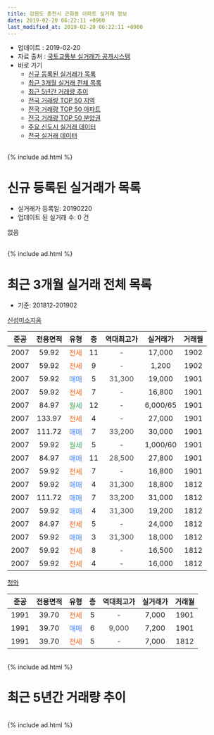 ```yaml
---
title: 강원도 춘천시 근화동 아파트 실거래 정보
date: 2019-02-20 06:22:11 +0900
last_modified_at: 2019-02-20 06:22:11 +0900
---
```


* 업데이트 : 2019-02-20
* 자료 출처 : [국토교통부 실거래가 공개시스템](http://rt.molit.go.kr)
* 바로 가기
    * [신규 등록된 실거래가 목록](#신규-등록된-실거래가-목록)
    * [최근 3개월 실거래 전체 목록](#최근-3개월-실거래-전체-목록)
    * [최근 5년간 거래량 추이](#최근-5년간-거래량-추이)
    * [전국 거래량 TOP 50 지역](https://inasie.github.io/apt-trade-info/최근-3개월-전국에서-가장-거래가-많이-발생한-지역)
    * [전국 거래량 TOP 50 아파트](https://inasie.github.io/apt-trade-info/최근-3개월-전국에서-가장-거래가-많이-발생한-아파트)
    * [전국 거래량 TOP 50 분양권](https://inasie.github.io/apt-trade-info/최근-3개월-전국에서-가장-거래가-많이-발생한-분양권)
    * [주요 신도시 실거래 데이터](https://inasie.github.io/apt-trade-info/주요-신도시)
    * [전국 실거래 데이터](https://inasie.github.io/apt-trade-info/전국)
<br>
{% include ad.html %}
<br>

# 신규 등록된 실거래가 목록
* 실거래가 등록일: 20190220
* 업데이트 된 실거래 수: 0 건

없음

<br>
{% include ad.html %}
<br>

# 최근 3개월 실거래 전체 목록
* 기준: 201812-201902


[신성미소지움](https://search.naver.com/search.naver?query=%EA%B0%95%EC%9B%90%EB%8F%84+%EC%B6%98%EC%B2%9C%EC%8B%9C+%EA%B7%BC%ED%99%94%EB%8F%99+%EC%8B%A0%EC%84%B1%EB%AF%B8%EC%86%8C%EC%A7%80%EC%9B%80)

|준공|전용면적|유형|층|역대최고가|실거래가|거래월|
|:---:|:---:|:---:|:---:|:---:|:---:|:---:|
|2007|59.92|<span style="color:#ff5a00">전세</span>|11|<span style="color:#444444">-</span>|17,000|1902|
|2007|59.92|<span style="color:#ff5a00">전세</span>|9|<span style="color:#444444">-</span>|1,200|1902|
|2007|59.92|<span style="color:#4285f3">매매</span>|5|<span style="color:#444444">31,300</span>|19,000|1901|
|2007|59.92|<span style="color:#ff5a00">전세</span>|7|<span style="color:#444444">-</span>|16,800|1901|
|2007|84.97|<span style="color:#34a853">월세</span>|12|<span style="color:#444444">-</span>|6,000/65|1901|
|2007|133.97|<span style="color:#ff5a00">전세</span>|4|<span style="color:#444444">-</span>|27,000|1901|
|2007|111.72|<span style="color:#4285f3">매매</span>|7|<span style="color:#444444">33,200</span>|30,000|1901|
|2007|59.92|<span style="color:#34a853">월세</span>|5|<span style="color:#444444">-</span>|1,000/60|1901|
|2007|84.97|<span style="color:#4285f3">매매</span>|11|<span style="color:#444444">28,500</span>|27,800|1901|
|2007|59.92|<span style="color:#ff5a00">전세</span>|7|<span style="color:#444444">-</span>|16,800|1901|
|2007|59.92|<span style="color:#4285f3">매매</span>|4|<span style="color:#444444">31,300</span>|18,800|1812|
|2007|111.72|<span style="color:#4285f3">매매</span>|7|<span style="color:#444444">33,200</span>|31,000|1812|
|2007|59.92|<span style="color:#4285f3">매매</span>|4|<span style="color:#444444">31,300</span>|19,200|1812|
|2007|84.97|<span style="color:#ff5a00">전세</span>|5|<span style="color:#444444">-</span>|24,000|1812|
|2007|59.92|<span style="color:#4285f3">매매</span>|3|<span style="color:#444444">31,300</span>|18,000|1812|
|2007|59.92|<span style="color:#ff5a00">전세</span>|8|<span style="color:#444444">-</span>|16,500|1812|
|2007|59.92|<span style="color:#ff5a00">전세</span>|4|<span style="color:#444444">-</span>|16,000|1812|

[청와](https://search.naver.com/search.naver?query=%EA%B0%95%EC%9B%90%EB%8F%84+%EC%B6%98%EC%B2%9C%EC%8B%9C+%EA%B7%BC%ED%99%94%EB%8F%99+%EC%B2%AD%EC%99%80)

|준공|전용면적|유형|층|역대최고가|실거래가|거래월|
|:---:|:---:|:---:|:---:|:---:|:---:|:---:|
|1991|39.70|<span style="color:#ff5a00">전세</span>|5|<span style="color:#444444">-</span>|7,000|1901|
|1991|39.70|<span style="color:#4285f3">매매</span>|6|<span style="color:#444444">9,000</span>|7,200|1901|
|1991|39.70|<span style="color:#ff5a00">전세</span>|5|<span style="color:#444444">-</span>|7,000|1812|


<br>
{% include ad.html %}
<br>

# 최근 5년간 거래량 추이


<div style="width:100%;">
    <canvas id="deal_progress" height="200"></canvas>
</div>

<script>
new Chart(document.getElementById("deal_progress"), {
    type: 'line',
    data: {
        labels: ['201402','201403','201404','201405','201406','201407','201408','201409','201410','201411','201412','201501','201502','201503','201504','201505','201506','201507','201508','201509','201510','201511','201512','201601','201602','201603','201604','201605','201606','201607','201608','201609','201610','201611','201612','201701','201702','201703','201704','201705','201706','201707','201708','201709','201710','201711','201712','201801','201802','201803','201804','201805','201806','201807','201808','201809','201810','201811','201812','201901','201902'],
        datasets: [{
            label: '매매',
            pointRadius: 1,
            data: [8, 11, 4, 6, 7, 3, 10, 12, 14, 8, 14, 11, 10, 15, 21, 10, 13, 11, 14, 8, 12, 13, 13, 10, 7, 14, 18, 17, 19, 19, 13, 19, 13, 5, 6, 5, 10, 10, 6, 9, 12, 12, 7, 11, 6, 7, 3, 4, 10, 8, 5, 5, 7, 8, 4, 4, 8, 4, 4, 4, 0],
            borderColor: "rgba(255, 201, 14, 1)",
            backgroundColor: "rgba(255, 201, 14, 0.5)",
            fill: false,
            lineTension: 0
        },{
            label: '전월세',
            pointRadius: 1,
            data: [9, 17, 10, 10, 14, 11, 18, 5, 9, 8, 9, 15, 9, 6, 6, 3, 7, 5, 7, 7, 10, 11, 7, 7, 15, 7, 10, 5, 8, 14, 7, 3, 6, 7, 6, 9, 9, 10, 6, 7, 5, 3, 5, 6, 5, 9, 4, 8, 10, 3, 10, 6, 4, 3, 10, 3, 5, 4, 4, 6, 2],
            borderColor: "rgba(0, 141, 185, 1)",
            backgroundColor: "rgba(0, 141, 185, 0.5)",
            fill: false,
            lineTension: 0
        }
        ]
    },
    options: {
        responsive: true,
        title: {
            display: false
        },
        tooltips: {
            mode: 'index',
            intersect: false
        },
        hover: {
            mode: 'nearest',
            intersect: true
        },
        scales: {
            xAxes: [{
                display: true,
                scaleLabel: {
                    display: true,
                    labelString: '년/월'
                }
            }],
            yAxes: [{
                display: true,
                ticks: {
                    suggestedMin: 0,
                },
                scaleLabel: {
                    display: true,
                    labelString: '실거래 수'
                }
            }]
        }
    }
});

</script>


<br>
{% include ad.html %}
<br>

